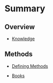 # Summary

## Overview

* [Knowledge](README.md)

## Methods

* [Defining Methods](methods.md)

* [Books](books.md)